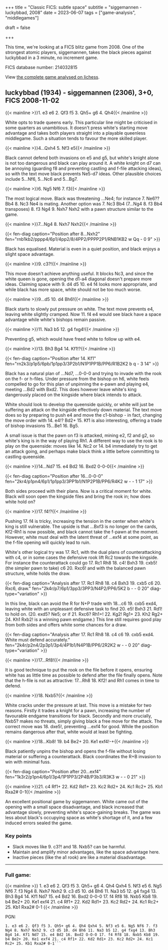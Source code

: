 +++
title = "Classic FICS: subtle space"
subtitle = "siggemannen - luckybbad, 2008"
date = 2023-06-07
tags = ["game-analysis", "middlegames"]

draft = false

+++

This time, we're looking at a FICS blitz game from 2008. One of the strongest atomic players, siggemannen, takes the black pieces against luckybbad in a 3 minute, no increment game.

FICS database number: 214032815

View [the complete game analysed on lichess](https://lichess.org/study/Ozmx9xie/P9n2HN9W).

## luckybbad (1934) - siggemannen (2306), 3+0, FICS 2008-11-02 ##

{{< mainline >}}1. e3 e6 2. Qf3 f5 3. Qh5+ g6 4. Qh4{{< /mainline >}}

White opts to trade queens early. This particular line might be criticised in some quarters as unambitious. It doesn't press white's starting move advantage and takes both players straight into a playable queenless middlegame. Such a situation tends to favour the more skilled player.

{{< mainline >}}4...Qxh4 5. Nf3 e5{{< /mainline >}}

Black cannot defend both invasions on e5 and g5, but white's knight alone is not too dangerous and black can play around it. A white knight on d7 can be annoying (guarding f8 and preventing castling and f-file attacking ideas), so with the text move black prevents Ne5-d7 ideas. Other plausible choices include 5...Nf6, 5...Nc6 and 5...Bg7.

{{< mainline >}}6. Ng5 Nf6 7. f3{{< /mainline >}}

The most logical move. Black was threatening ...Ne4; for instance 7. Ne6?? Bb4 8. Nc3 Ne4 is mating. Another option was 7. Nc3 Bb4 (7...Ng4 8. f3 Bb4 transposes) 8. f3 Ng4 9. Nxh7 Nxh2 with a pawn structure similar to the game.

{{< mainline >}}7...Ng4 8. Nxh7 Nxh2{{< /mainline >}}

{{< fen-diag caption="Position after 8...Nxh2" fen="rnb1kb2/pppp4/6p1/4pp2/8/4PP2/PPPP2P1/RNB1KB2 w Qq - 0 9" >}}

Black has equalised. Material is even in a quiet position, and black enjoys a slight space advantage.

{{< mainline >}}9. c3?!{{< /mainline >}}

This move doesn't achieve anything useful. It blocks Nc3, and since the white queen is gone, opening the d1-a4 diagonal doesn't prepare more ideas. Claiming space with 9. d4 d5 10. e4 f4 looks more appropriate, and while black has more space, white should not be too much worse.

{{< mainline >}}9...d5 10. d4 Bh6!{{< /mainline >}}

Black starts to slowly put pressure on white. The text move prevents e4, leaving white slightly cramped. Now 11. f4 e4 would see black have a space advantage while white's bishops remain passive.

{{< mainline >}}11. Na3 b5 12. g4 fxg4!{{< /mainline >}}

Preventing g5, which would have freed white to follow up with e4.

{{< mainline >}}13. Bh3 Bg4 14. Kf1!?{{< /mainline >}}

{{< fen-diag caption="Position after 14. Kf1" fen="rn2k3/p1p5/6pb/1p1pp3/3P2b1/N1P1PP1B/PP6/R1B2K2 b q - 3 14" >}}

Black has a natural plan of ...Nd7, ...0-0-0 and trying to invade with the rook on the f- or h-files. Under pressure from the bishop on h6, white feels compelled to go for this plan of unpinning the e-pawn and playing e4, meeting ...Bd2 with Bxd2. This does however leave white's king dangerously placed on the kingside where black intends to attack.

White should look to develop the queenside quickly, or white will just be suffering an attack on the kingside effectively down material. The text move does so by preparing to push e4 and move the c1-bishop - in fact, changing the move order with 14. e4!? Bd2+ 15. Kf1 is also interesting, offering a trade of bishop invasions 15...Be1 16. Bg5.

A small issue is that the pawn on f3 is attacked, mining e2, f2 and g2, so white's king is in the way of playing Rh1. A different way to use the rook is to play on the queenside: moves like 14. Nc2 or 14. b4 immediately try to get an attack going, and perhaps make black think a little before committing to castling queenside.

{{< mainline >}}14...Nd7 15. e4 Bd2 16. Bxd2 0-0-0{{< /mainline >}}

{{< fen-diag caption="Position after 16...0-0-0" fen="2kr4/p1pn4/6p1/1p1pp3/3PP1b1/N1P2P1B/PP6/R4K2 w - - 1 17" >}}

Both sides proceed with their plans. Now is a critical moment for white. Black will soon open the kingside files and bring the rook in; how does white hold on?

{{< mainline >}}17. f4!?{{< /mainline >}}

Pushing 17. f4 is tricky, increasing the tension in the center when white's king is still vulnerable. The upside is that ...Bxf3 is no longer on the cards, Kf2-Rh1 is now possible, and black cannot take the f-pawn at the moment. However, white must deal with the latent threat of ...exf4 at some point, as the f-file opening will quickly lead to ruin.

White's other logical try was 17. Rc1, with the dual plans of counterattacking with c4, or in some cases the defensive rook lift Rc2 towards the kingside. For instance the counterattack could go 17. Rc1 Rh8 18. c4! Bxh3 19. cxb5! (the simpler pawn to take) c6 20. Rxc6! and with the balanced pawn structure, white holds the draw.

{{< fen-diag caption="Analysis after 17. Rc1 Rh8 18. c4 Bxh3 19. cxb5 c6 20. Rxc6, draw." fen="2k4r/p7/6p1/3pp3/3PP3/N4P2/PP6/5K2 b - - 0 20" diag-type="variation" >}}

In this line, black can avoid the R for N+P trade with 18...c6 19. cxb5 exd4, leaving white with an unpleasant defensive task to find 20. e5! Bxh3 21. Rd1! to hold on. (20. exd5? Ne5; or if 21. Rxc6? Rh1+! 22. Kg2! Rg1+ 23. Kh2 Rg2+ 24. Kh1 Rxb2! is a winning pawn endgame.) This line still requires good play from both sides and offers white some chances for a draw.

{{< fen-diag caption="Analysis after 17. Rc1 Rh8 18. c4 c6 19. cxb5 exd4. White must defend accurately." fen="2k4r/p2n4/2p3p1/3p4/4P1b1/N4P1B/PP6/2R2K2 w - - 0 20" diag-type="variation" >}}

{{< mainline >}}17...Rf8!{{< /mainline >}}

It is good technique to put the rook on the file before it opens, ensuring white has as little time as possible to defend after the file finally opens. Note that the h-file is not as attractive: 17...Rh8 18. Kf2! and Rh1 comes in time to defend.

{{< mainline >}}18. Nxb5?{{< /mainline >}}

White cracks under the pressure at last. This move is a mistake for two reasons. Firstly it trades a knight for a pawn, increasing the number of favourable endgame transitions for black. Secondly and more crucially, Nxb5? makes no threats, simply giving black a free move for the attack. The correct move was 18. dxe5!, preventing ...exf4 for good. While the position remains dangerous after that, white would at least be fighting.

{{< mainline >}}18...Kb8! 19. b4 Be2+ 20. Ke1 exf4!-+{{< /mainline >}}

Black patiently unpins the bishop and opens the f-file without losing material or suffering a counterattack. Black coordinates the R+B invasion to win with minimal fuss.

{{< fen-diag caption="Position after 20...exf4" fen="1k3r2/p1pn4/6p1/3p4/1P1PP3/2P4B/P3b3/R3K3 w - - 0 21" >}}

{{< mainline >}}21. c4 Rf1+ 22. Kd2 Rd1+ 23. Kc2 Rd2+ 24. Kc1 Rc2+ 25. Kb1 Rxa2# 0-1{{< /mainline >}}

An excellent positional game by siggemannen. White came out of the opening with a small space disadvantage, and black increased that advantage slowly, preventing white's space-gaining breaks. The game was less about black's occupying space as white's shortage of it, and a few induced errors sealed the game.

### Key points ###

- Slack moves like 9. c3?! and 18. Nxb5? can be harmful.
- Maintain and amplify minor advantages, like the space advantage here.
- Inactive pieces (like the a1 rook) are like a material disadvantage.

------

### Full game: ###

{{< mainline >}} 1. e3 e6 2. Qf3 f5 3. Qh5+ g6 4. Qh4 Qxh4 5. Nf3 e5 6. Ng5 Nf6 7. f3 Ng4 8. Nxh7 Nxh2 9. c3 d5 10. d4 Bh6 11. Na3 b5 12. g4 fxg4 13. Bh3 Bg4 14. Kf1 Nd7 15. e4 Bd2 16. Bxd2 0-0-0 17. f4 Rf8 18. Nxb5 Kb8 19. b4 Be2+ 20. Ke1 exf4 21. c4 Rf1+ 22. Kd2 Rd1+ 23. Kc2 Rd2+ 24. Kc1 Rc2+ 25. Kb1 Rxa2# 0-1 {{< /mainline >}}

PGN:

```[Event "FICS rated atomic game"][Site "FICS freechess.org"][Date "2008.11.02"][White "luckybbad"][Black "siggemannen"][Result "0-1"][WhiteElo "1934"][BlackElo "2306"][TimeControl "180+0"][Variant "Atomic"]
1. e3 e6 2. Qf3 f5 3. Qh5+ g6 4. Qh4 Qxh4 5. Nf3 e5 6. Ng5 Nf6 7. f3 Ng4 8. Nxh7 Nxh2 9. c3 d5 10. d4 Bh6 11. Na3 b5 12. g4 fxg4 13. Bh3 Bg4 14. Kf1 Nd7 15. e4 Bd2 16. Bxd2 O-O-O 17. f4 Rf8 18. Nxb5 Kb8 19. b4 Be2+ 20. Ke1 exf4 21. c4 Rf1+ 22. Kd2 Rd1+ 23. Kc2 Rd2+ 24. Kc1 Rc2+ 25. Kb1 Rxa2# 0-1```
